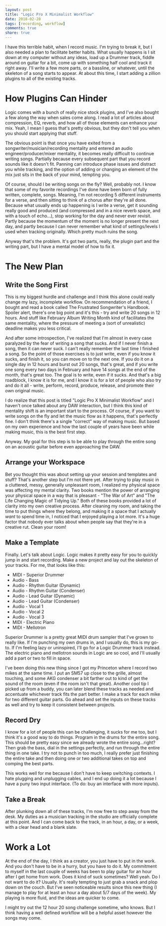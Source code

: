 ```yaml
---
layout: post
title: "Logic Pro X Minimalist Workflow"
date: 2018-02-28
tags: [recording, workflow]
comments: true
share: true
---
```


I have this terrible habit, when I record music. I'm trying to break it, but I also needed a plan to facilitate better habits. What usually happens is I sit down at my computer without any ideas, load up a Drummer track, fiddle around on guitar for a bit, come up with something half cool and track it right away. I'll write a few more parts, or a bassline, or whatever, until the skeleton of a song starts to appear. At about this time, I start adding a zillion plugins to all of the existing tracks.

# How Plugins Can Hinder

Logic comes with a bunch of really nice stock plugins, and I've also bought a few along the way when sales come along. I read a lot of articles about compression, EQ, reverb, and how all of those elements can enhance your mix. Yeah, I mean I guess that's pretty obvious, but they don't tell you when you should start applying that stuff. 

The obvious point is that once you have exited from a songwriter/musician/recording mentality and entered an audio engineer/producer/mixer mentality, it becomes really difficult to continue writing songs. Partially because every subsequent part that you record sounds like it doesn't fit. Panning can introduce phase issues and distract you while tracking, and the option of adding or changing an element of the mix just sits in the back of your mind, tempting you.

Of course, should I be writing songs on the fly? Well, probably not. I know that some of my favorite recordings I've done have been born of fully written, complete, songs. Meaning, I'm not recording 5 different instruments for a verse, and then sitting to think of a chorus after they're all done. Because what usually ends up happening is I write a verse, get it sounding really good and produced (and compressed and in a nice reverb space, and with a touch of echo...), stop working for the day and never ever revisit. Partly because the momentum of the moment is no longer present the next day, and partly because I can never remember what kind of settings/levels I used when tracking originally. Which pretty much ruins the song.

Anyway that's the problem. It's got two parts, really, the plugin part and the writing part, but I have a mental model of how to fix it.

# The New Plan

## Write the Song First

This is my biggest hurdle and challenge and I think this alone could really change my lazy, incomplete workflow. On recommendation of a friend, I bought and read a book called The Frustrated Songwriter's Handbook. Spoiler alert, there's one big point and it's this - try and write 20 songs in 12 hours. And stuff like February Album Writing Month kind of facilitates the same mentality, where the pressure of meeting a (sort of unrealistic) deadline makes you less critical.

And after some introspection, I've realized that I'm almost in every case paralyzed by the fear of writing a song that sucks. And if I never finish a song, then it can never suck. I can't really remember the last time I finished a song. So the point of those exercises is to just write, even if you know it sucks, and finish it, so you can move on to the next one. If you do it on a single day in 12 hours and burst out 20 songs, that's great, and if you write one song every two days in February and have 14 songs at the end of the month, that's great too. The goal is to write, even if it sucks. And that's a big roadblock, I know it is for me, and I know it is for a lot of people who also try and do it all - write, perform, record, produce, release, and promote their own original music. 

I do realize that this post is titled "Logic Pro X Minimalist Workflow" and I haven't once talked about any DAW interaction, but I think this kind of mentality shift is an important start to the process. Of course, if you want to write songs on the fly and let the music flow as it happens, that's perfectly fine. I don't think there's a single "correct" way of making music. But based on my own experience and how the last couple of years have been while making music, this is the best first step.

Anyway. My goal for this step is to be able to play through the entire song on an acoustic guitar before even approaching the DAW. 

## Arrange your Workspace

Bet you thought this was about setting up your session and templates and stuff? That's another step but I'm not there yet. After trying to play music in a cluttered, messy, generally unpleasant room, I realized my physical space was affecting my mental clarity. Two books mention the power of arranging your physical space in a way that is pleasant - "The War of Art" and "The Life Changing Magic of Tidying Up." Both of these books provided a lot of clarity into my own creative process. After cleaning my room, and taking the time to put things where they belong, and making it a space that I actually *want* to spend time in, I noticed that I enjoyed playing a lot more. It's a huge factor that nobody ever talks about when people say that they're in a creative rut. Clean your room!

## Make a Template

Finally. Let's talk about Logic. Logic makes it pretty easy for you to quickly jump in and start recording. Make a new project and lay out the skeleton of your tracks. For me, that looks like this:

* MIDI - Superior Drummer
* Audio - Bass
* Audio - Rhythm Guitar (Dynamic)
* Audio - Rhythm Guitar (Condenser)
* Audio - Lead Guitar (Dynamic)
* Audio - Lead Guitar (Condenser)
* Audio - Vocal 1
* Audio - Vocal 2
* Audio - Vocal 3
* MIDI - Electric Piano
* MIDI - Mellotron

Superior Drummer is a pretty great MIDI drum sampler that I've grown to really like. If I'm punching my own drums in, and I usually do, this is my go-to. If I'm feeling lazy or uninspired, I'll go for a Logic Drummer track instead. The electric piano and mellotron sounds in Logic are so cool, and I'll usually add a part or two to fill in space.

I've been doing this new thing since I got my Princeton where I record two mikes at the same time. I put an SM57 up close to the grille, almost touching, and some AKG condenser a bit farther out to kind of get the sound of the room (even if the room isn't that great). Another cool tip I picked up from a buddy, you can later blend these tracks as needed and accentuate whichever track fits the part better. I make a track for each mike for two different guitar parts. Go ahead and set the inputs on these tracks as well and try to keep it consistent between projects. 

## Record Dry

I know for a lot of people this can be challenging, it sucks for me too, but I think it's a good way to do things. Program in the drums for the entire song. This should be pretty easy since we already wrote the entire song...right? Then grab the bass, dial in the settings perfectly, and run through the entire thing in one take. I try not to punch in too much, I really prefer just finishing the entire take and then doing one or two additional takes on top and comping the best parts. 

This works well for me because I don't have to keep switching contexts. I hate plugging and unplugging cables, and I end up doing it a lot because I have a puny two input interface. (To do: buy an interface with more inputs). 

## Take a Break

After plunking down all of these tracks, I'm now free to step away from the desk. My duties as a musician tracking in the studio are officially complete at this point. And I can come back to the track, in an hour, a day, or a week, with a clear head and a blank slate. 

# Work a Lot

At the end of the day, I think as a creator, you just have to put in the work. And you don't have to be in a hurry, but you have to do it. My commitment to myself in the last couple of weeks has been to play guitar for an hour after I get home from work. Does it kind of suck sometimes? Well yeah. Do I not want to do it? Usually. It's really tempting to just grab a snack and plop down on the couch. But I've seen noticeable results since this new thing (I manage to play for at least an hour a day about 5/7 days of the week). My playing is more fluid, and the ideas are quicker to come.

I might try out the 12 hour 20 song challenge sometime, who knows. But I think having a well defined workflow will be a helpful asset however the songs may come.
